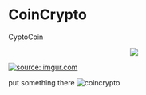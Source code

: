 # CoinCrypto


CyptoCoin
<p align="center">
  <img src="[https://picsum.photos/460/300](https://imgur.com/AtO6W6n)">
</p>

<a float: left href="https://imgur.com/AtO6W6n"><img src="https://i.imgur.com/AtO6W6n.png" title="source: imgur.com" /></a>








put something there ![coincrypto](https://github.com/user-attachments/assets/148dd148-6bd9-4866-a069-58389d66ce90)
